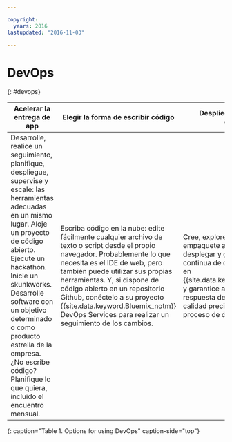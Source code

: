 ```yaml
---

copyright:
  years: 2016
lastupdated: "2016-11-03"

---
```


# DevOps
{: #devops}

Acelerar la entrega de app | Elegir la forma de escribir código | Despliegue con absoluta confianza
---- | ---- | ----
Desarrolle, realice un seguimiento, planifique, despliegue, supervise y escale: las herramientas adecuadas en un mismo lugar. Aloje un proyecto de código abierto. Ejecute un hackathon. Inicie un skunkworks. Desarrolle software con un objetivo determinado o como producto estrella de la empresa. ¿No escribe código? Planifique lo que quiera, incluido el encuentro mensual. | Escriba código en la nube: edite fácilmente cualquier archivo de texto o script desde el propio navegador. Probablemente lo que necesita es el IDE de web, pero también puede utilizar sus propias herramientas. Y, si dispone de código abierto en un repositorio Github, conéctelo a su proyecto {{site.data.keyword.Bluemix_notm}} DevOps Services para realizar un seguimiento de los cambios. | Cree, explore, pruebe, integre y empaquete apps antes de desplegar y gestionar la entrega continua de código de producción en {{site.data.keyword.Bluemix_notm}} y garantice así una rápida respuesta del usuario y medidas de calidad precisas en cada fase del proceso de desarrollo.
{: caption="Table 1. Options for using DevOps" caption-side="top"}
